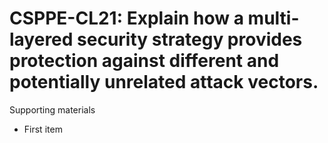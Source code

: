 # CSPPE-CL21:  	Explain how a multi-layered security strategy provides protection against different and potentially unrelated attack vectors.	 

Supporting materials

* First item